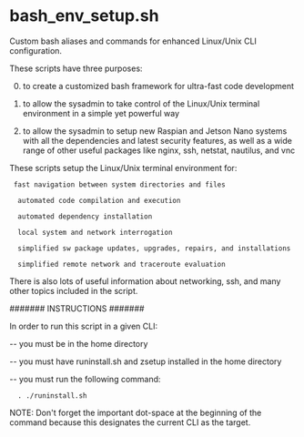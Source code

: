 # bash_env_setup.sh
Custom bash aliases and commands for enhanced Linux/Unix CLI configuration.

These scripts have three purposes:

0. to create a customized bash framework for ultra-fast code development


1. to allow the sysadmin to take control of the Linux/Unix terminal environment in a simple yet powerful way

2. to allow the sysadmin to setup new Raspian and Jetson Nano systems with all the dependencies and latest security features, as well as a wide range of other useful packages like nginx, ssh, netstat, nautilus, and vnc

These scripts setup the Linux/Unix terminal environment for:

     fast navigation between system directories and files

      automated code compilation and execution

      automated dependency installation

      local system and network interrogation

      simplified sw package updates, upgrades, repairs, and installations

      simplified remote network and traceroute evaluation

There is also lots of useful information about networking, ssh, and many other topics included in the script.

####### INSTRUCTIONS #######

In order to run this script in a given CLI:

-- you must be in the home directory

-- you must have runinstall.sh and zsetup installed in the home directory

-- you must run the following command:

      . ./runinstall.sh

NOTE: Don't forget the important dot-space at the beginning of the command because this designates the current CLI as the target.
